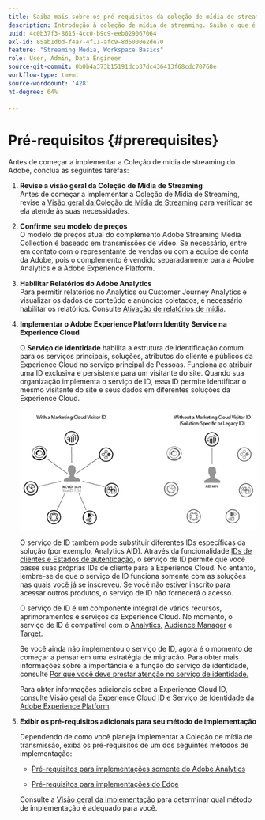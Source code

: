 ```yaml
---
title: Saiba mais sobre os pré-requisitos da coleção de mídia de streaming do Adobe
description: Introdução à coleção de mídia de streaming. Saiba o que é necessário para a implementação do.
uuid: 4c0b37f3-8615-4cc0-b9c9-eeb029067064
exl-id: 85ab1dbd-f4a7-4f11-afc9-8d5000e2de70
feature: "Streaming Media, Workspace Basics"
role: User, Admin, Data Engineer
source-git-commit: 0b0b4a373b15191dcb37dc436413f68cdc70768e
workflow-type: tm+mt
source-wordcount: '428'
ht-degree: 64%

---
```


# Pré-requisitos {#prerequisites}

Antes de começar a implementar a Coleção de mídia de streaming do Adobe, conclua as seguintes tarefas:

1. **Revise a visão geral da Coleção de Mídia de Streaming**<br>
Antes de começar a implementar a Coleção de Mídia de Streaming, revise a [Visão geral da Coleção de Mídia de Streaming](/help/media-overview.md) para verificar se ela atende às suas necessidades.

1. **Confirme seu modelo de preços**<br>
O modelo de preços atual do complemento Adobe Streaming Media Collection é baseado em transmissões de vídeo. Se necessário, entre em contato com o representante de vendas ou com a equipe de conta da Adobe, pois o complemento é vendido separadamente para a Adobe Analytics e a Adobe Experience Platform.

1. **Habilitar Relatórios do Adobe Analytics**<br>
Para permitir relatórios no Analytics ou Customer Journey Analytics e visualizar os dados de conteúdo e anúncios coletados, é necessário habilitar os relatórios. Consulte [Ativação de relatórios de mídia](/help/reporting/media-reports-enable.md).

1. **Implementar o Adobe Experience Platform Identity Service na Experience Cloud**

   O **Serviço de identidade** habilita a estrutura de identificação comum para os serviços principais, soluções, atributos do cliente e públicos da Experience Cloud no serviço principal de Pessoas. Funciona ao atribuir uma ID exclusiva e persistente para um visitante do site. Quando sua organização implementa o serviço de ID, essa ID permite identificar o mesmo visitante do site e seus dados em diferentes soluções da Experience Cloud.

   ![Gráfico do serviço de ID](assets/mc_id_service_graphic.png)

   O serviço de ID também pode substituir diferentes IDs específicas da solução (por exemplo, Analytics AID). Através da funcionalidade [IDs de clientes e Estados de autenticação](https://experienceleague.adobe.com/docs/id-service/using/reference/authenticated-state.html?lang=pt-BR), o serviço de ID permite que você passe suas próprias IDs de cliente para a Experience Cloud. No entanto, lembre-se de que o serviço de ID funciona somente com as soluções nas quais você já se inscreveu. Se você não estiver inscrito para acessar outros produtos, o serviço de ID não fornecerá o acesso.

   O serviço de ID é um componente integral de vários recursos, aprimoramentos e serviços da Experience Cloud. No momento, o serviço de ID é compatível com o [Analytics,](https://www.adobe.com/br/marketing-cloud/web-analytics.html) [Audience Manager](https://www.adobe.com/br/marketing-cloud/data-management-platform.html) e [Target.](https://www.adobe.com/br/marketing-cloud/testing-targeting.html)

   Se você ainda não implementou o serviço de ID, agora é o momento de começar a pensar em uma estratégia de migração. Para obter mais informações sobre a importância e a função do serviço de identidade, consulte [Por que você deve prestar atenção no serviço de identidade.](https://theblog.adobe.com/why-new-adobe-marketing-cloud-id-service-should-be-on-your-radar/)

   Para obter informações adicionais sobre a Experience Cloud ID, consulte [Visão geral da Experience Cloud ID](https://experienceleague.adobe.com/docs/id-service/using/intro/overview.html?lang=pt-BR) e [Serviço de Identidade da Adobe Experience Platform](https://experienceleague.adobe.com/docs/id-service/using/home.html?lang=pt-BR).

1. **Exibir os pré-requisitos adicionais para seu método de implementação**

   Dependendo de como você planeja implementar a Coleção de mídia de transmissão, exiba os pré-requisitos de um dos seguintes métodos de implementação:

   * [Pré-requisitos para implementações somente do Adobe Analytics](/help/implementation/media-sdk/setup/prerequisites-analytics.md)

   * [Pré-requisitos para implementações do Edge](/help/implementation/edge/prerequisites-edge.md)

   Consulte a [Visão geral da implementação](/help/implementation/overview.md) para determinar qual método de implementação é adequado para você.
